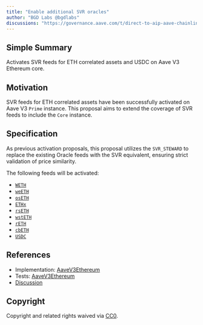 ```yaml
---
title: "Enable additional SVR oracles"
author: "BGD Labs @bgdlabs"
discussions: "https://governance.aave.com/t/direct-to-aip-aave-chainlink-svr-v1-activation-phase-3/22387"
---
```


## Simple Summary

Activates SVR feeds for ETH correlated assets and USDC on Aave V3 Ethereum core.

## Motivation

SVR feeds for ETH correlated assets have been successfully activated on Aave V3 `Prime` instance. This proposal aims to extend the coverage of SVR feeds to include the `Core` instance.

## Specification

As previous activation proposals, this proposal utilizes the `SVR_STEWARD` to replace the existing Oracle feeds with the SVR equivalent, ensuring strict validation of price similarity.

The following feeds will be activated:

- [`WETH`](https://etherscan.io/address/0x5424384B256154046E9667dDFaaa5e550145215e)
- [`weETH`](https://etherscan.io/address/0x87625393534d5C102cADB66D37201dF24cc26d4C)
- [`osETH`](https://etherscan.io/address/0x2b86D519eF34f8Adfc9349CDeA17c09Aa9dB60E2)
- [`ETHx`](https://etherscan.io/address/0xd7b163B671f8cE9379DF8Ff7F75fA72Ccec1841c)
- [`rsETH`](https://etherscan.io/address/0x7292C95A5f6A501a9c4B34f6393e221F2A0139c3)
- [`wstETH`](https://etherscan.io/address/0xe1D97bF61901B075E9626c8A2340a7De385861Ef)
- [`rETH`](https://etherscan.io/address/0x6929706c42d637DF5Ebf7F0BcfF2aF47F84Ea69D)
- [`cbETH`](https://etherscan.io/address/0x889399C34461b25d70d43931e6cE9E40280E617B)
- [`USDC`](https://etherscan.io/address/0x3f73F03aa83B2A48ed27E964eD0fDb590332095B)

## References

- Implementation: [AaveV3Ethereum](https://github.com/bgd-labs/aave-proposals-v3/blob/main/src/20250613_AaveV3Ethereum_EnableAdditionalSVROracles/AaveV3Ethereum_EnableAdditionalSVROracles_20250613.sol)
- Tests: [AaveV3Ethereum](https://github.com/bgd-labs/aave-proposals-v3/blob/main/src/20250613_AaveV3Ethereum_EnableAdditionalSVROracles/AaveV3Ethereum_EnableAdditionalSVROracles_20250613.t.sol)
- [Discussion](https://governance.aave.com/t/direct-to-aip-aave-chainlink-svr-v1-activation-phase-3/22387)

## Copyright

Copyright and related rights waived via [CC0](https://creativecommons.org/publicdomain/zero/1.0/).
